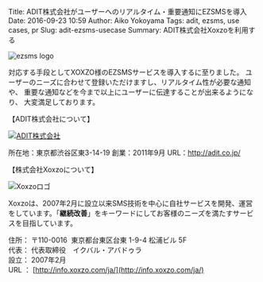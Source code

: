 Title: ADIT株式会社がユーザーへのリアルタイム・重要通知にEZSMSを導入
Date: 2016-09-23 10:59
Author: Aiko Yokoyama
Tags: adit, ezsms, use cases, pr
Slug: adit-ezsms-usecase
Summary: ADIT株式会社Xoxzoを利用する

![ezsms logo]({filename}/images/ezsms_logo1.png)

対応する手段としてXOXZO様のEZSMSサービスを導入するに至りました。
ユーザーのニーズに合わせて登録いただけますし、リアルタイム性が必要な通知や、
重要な通知などを今まで以上にユーザーに伝達することが出来るようになり、
大変満足しております。

【ADIT株式会社について】

[![ADIT株式会社]({filename}/images/client-logos/adit.png)](http://adit.co.jp/)

所在地：東京都渋谷区東3-14-19
創業：2011年9月
URL：http://adit.co.jp/

【株式会社Xoxzoについて】

![Xoxzoロゴ]({filename}/images/xoxzo-logo-02.png)

Xoxzoは、2007年2月に設立以来SMS技術を中心に自社サービスを開発、運営をしています。「**継続改善**」をキーワードにしてお客様のニーズを満たすサービスを目指しています。

住所： 〒110-0016  東京都台東区台東 1-9-4 松浦ビル 5F  
代表： 代表取締役　イクバル・アバドゥラ  
設立： 2007年2月  
URL ： [http://info.xoxzo.com/ja/](http://info.xoxzo.com/ja/)

